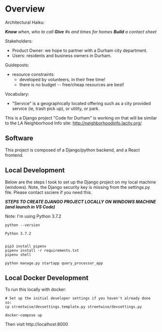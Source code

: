 Overview
========

Architectural Haiku:

___Know___ _when, who to call_
___Give___ _#s and times for homes_
___Build___ _a contact sheet_

Stakeholders:

* Product Owner: we hope to partner with a Durham city department.
* Users: residents and business owners in Durham.

Guideposts:

* resource constraints:
    * developed by volunteers, in their free time!
    * there is no budget -- free/cheap resources are best!

Vocabulary:
* "Service" is a geographically located offering such as a city provided
   service (ie, trash pick up), or utility, or park.

This is a Django project "Code for Durham" is working on that will be similar
to the LA Neighborhood Info site: http://neighborhoodinfo.lacity.org/

Software
--------

This project is composed of a Django/python backend, and a React frontend.

Local Development
-----------------

Below are the steps I took to set up the Django project on my local machine
(windows). Note, the Django security key is missing from the settings.py file.
Please contact ssciere if you need this.

***STEPS TO CREATE DJANGO PROJECT LOCALLY ON WINDOWS MACHINE (and launch in VS Code)***

Note: I'm using Python 3.7.2

```
python --version

Python 3.7.2


pip3 install pipenv
pipenv install -r requirements.txt
pipenv shell

python manage.py startapp query_processor_app
```

Local Docker Development
-------------------------

To run this locally with docker:

    # Set up the initial developer settings if you haven't already done so:
    cp streetwise/devsettings.template.py streetwise/devsettings.py

    docker-compose up

Then visit http://localhost:8000
